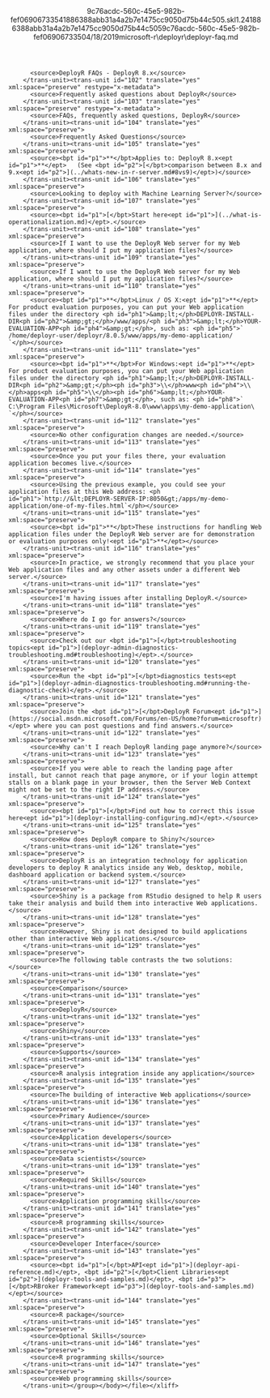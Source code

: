 <?xml version="1.0"?><xliff version="1.2" xmlns="urn:oasis:names:tc:xliff:document:1.2" xmlns:xsi="http://www.w3.org/2001/XMLSchema-instance" xsi:schemaLocation="urn:oasis:names:tc:xliff:document:1.2 xliff-core-1.2-transitional.xsd"><file datatype="xml" original="deployr-faq.md" source-language="en-US" target-language="en-US"><header><tool tool-id="mdxliff" tool-name="mdxliff" tool-version="1.0-d1654b2" tool-company="Microsoft" /><xliffext:skl_file_name xmlns:xliffext="urn:microsoft:content:schema:xliffextensions">9c76acdc-560c-45e5-982b-fef06906733541886388abb31a4a2b7e1475cc9050d75b44c505.skl</xliffext:skl_file_name><xliffext:version xmlns:xliffext="urn:microsoft:content:schema:xliffextensions">1.2</xliffext:version><xliffext:ms.openlocfilehash xmlns:xliffext="urn:microsoft:content:schema:xliffextensions">41886388abb31a4a2b7e1475cc9050d75b44c505</xliffext:ms.openlocfilehash><xliffext:ms.sourcegitcommit xmlns:xliffext="urn:microsoft:content:schema:xliffextensions">9c76acdc-560c-45e5-982b-fef069067335</xliffext:ms.sourcegitcommit><xliffext:ms.lasthandoff xmlns:xliffext="urn:microsoft:content:schema:xliffextensions">04/18/2019</xliffext:ms.lasthandoff><xliffext:ms.openlocfilepath xmlns:xliffext="urn:microsoft:content:schema:xliffextensions">microsoft-r\deployr\deployr-faq.md</xliffext:ms.openlocfilepath></header><body><group id="content" extype="content"><trans-unit id="101" translate="yes" xml:space="preserve" restype="x-metadata">
          <source>DeployR FAQs - DeployR 8.x</source>
        </trans-unit><trans-unit id="102" translate="yes" xml:space="preserve" restype="x-metadata">
          <source>Frequently asked questions about DeployR</source>
        </trans-unit><trans-unit id="103" translate="yes" xml:space="preserve" restype="x-metadata">
          <source>FAQs, frequently asked questions, DeployR</source>
        </trans-unit><trans-unit id="104" translate="yes" xml:space="preserve">
          <source>Frequently Asked Questions</source>
        </trans-unit><trans-unit id="105" translate="yes" xml:space="preserve">
          <source><bpt id="p1">**</bpt>Applies to: DeployR 8.x<ept id="p1">**</ept>   (See <bpt id="p2">[</bpt>comparison between 8.x and 9.x<ept id="p2">](../whats-new-in-r-server.md#8vs9)</ept>)</source>
        </trans-unit><trans-unit id="106" translate="yes" xml:space="preserve">
          <source>Looking to deploy with Machine Learning Server?</source>
        </trans-unit><trans-unit id="107" translate="yes" xml:space="preserve">
          <source><bpt id="p1">[</bpt>Start here<ept id="p1">](../what-is-operationalization.md)</ept>.</source>
        </trans-unit><trans-unit id="108" translate="yes" xml:space="preserve">
          <source>If I want to use the DeployR Web server for my Web application, where should I put my application files?</source>
        </trans-unit><trans-unit id="109" translate="yes" xml:space="preserve">
          <source>If I want to use the DeployR Web server for my Web application, where should I put my application files?</source>
        </trans-unit><trans-unit id="110" translate="yes" xml:space="preserve">
          <source><bpt id="p1">**</bpt>Linux / OS X:<ept id="p1">**</ept> For product evaluation purposes, you can put your Web application files under the directory <ph id="ph1">&amp;lt;</ph>DEPLOYR-INSTALL-DIR<ph id="ph2">&amp;gt;</ph>/www/apps/<ph id="ph3">&amp;lt;</ph>YOUR-EVALUATION-APP<ph id="ph4">&amp;gt;</ph>, such as: <ph id="ph5">`     /home/deployr-user/deployr/8.0.5/www/apps/my-demo-application/     `</ph></source>
        </trans-unit><trans-unit id="111" translate="yes" xml:space="preserve">
          <source><bpt id="p1">**</bpt>For Windows:<ept id="p1">**</ept> For product evaluation purposes, you can put your Web application files under the directory <ph id="ph1">&amp;lt;</ph>DEPLOYR-INSTALL-DIR<ph id="ph2">&amp;gt;</ph><ph id="ph3">\\</ph>www<ph id="ph4">\\</ph>apps<ph id="ph5">\\</ph><ph id="ph6">&amp;lt;</ph>YOUR-EVALUATION-APP<ph id="ph7">&amp;gt;</ph>, such as: <ph id="ph8">`     C:\Program Files\Microsoft\DeployR-8.0\www\apps\my-demo-application\     `</ph></source>
        </trans-unit><trans-unit id="112" translate="yes" xml:space="preserve">
          <source>No other configuration changes are needed.</source>
        </trans-unit><trans-unit id="113" translate="yes" xml:space="preserve">
          <source>Once you put your files there, your evaluation application becomes live.</source>
        </trans-unit><trans-unit id="114" translate="yes" xml:space="preserve">
          <source>Using the previous example, you could see your application files at this Web address: <ph id="ph1">`http://&lt;DEPLOYR-SERVER-IP:8050&gt;/apps/my-demo-application/one-of-my-files.html`</ph></source>
        </trans-unit><trans-unit id="115" translate="yes" xml:space="preserve">
          <source><bpt id="p1">**</bpt>These instructions for handling Web application files under the DeployR Web server are for demonstration or evaluation purposes only!<ept id="p1">**</ept></source>
        </trans-unit><trans-unit id="116" translate="yes" xml:space="preserve">
          <source>In practice, we strongly recommend that you place your Web application files and any other assets under a different Web server.</source>
        </trans-unit><trans-unit id="117" translate="yes" xml:space="preserve">
          <source>I'm having issues after installing DeployR.</source>
        </trans-unit><trans-unit id="118" translate="yes" xml:space="preserve">
          <source>Where do I go for answers?</source>
        </trans-unit><trans-unit id="119" translate="yes" xml:space="preserve">
          <source>Check out our <bpt id="p1">[</bpt>troubleshooting topics<ept id="p1">](deployr-admin-diagnostics-troubleshooting.md#troubleshooting)</ept>.</source>
        </trans-unit><trans-unit id="120" translate="yes" xml:space="preserve">
          <source>Run the <bpt id="p1">[</bpt>diagnostics tests<ept id="p1">](deployr-admin-diagnostics-troubleshooting.md#running-the-diagnostic-check)</ept>.</source>
        </trans-unit><trans-unit id="121" translate="yes" xml:space="preserve">
          <source>Join the <bpt id="p1">[</bpt>DeployR Forum<ept id="p1">](https://social.msdn.microsoft.com/Forums/en-US/home?forum=microsoftr)</ept> where you can post questions and find answers.</source>
        </trans-unit><trans-unit id="122" translate="yes" xml:space="preserve">
          <source>Why can't I reach DeployR landing page anymore?</source>
        </trans-unit><trans-unit id="123" translate="yes" xml:space="preserve">
          <source>If you were able to reach the landing page after install, but cannot reach that page anymore, or if your login attempt stalls on a blank page in your browser, then the Server Web Context might not be set to the right IP address.</source>
        </trans-unit><trans-unit id="124" translate="yes" xml:space="preserve">
          <source><bpt id="p1">[</bpt>Find out how to correct this issue here<ept id="p1">](deployr-installing-configuring.md)</ept>.</source>
        </trans-unit><trans-unit id="125" translate="yes" xml:space="preserve">
          <source>How does DeployR compare to Shiny?</source>
        </trans-unit><trans-unit id="126" translate="yes" xml:space="preserve">
          <source>DeployR is an integration technology for application developers to deploy R analytics inside any Web, desktop, mobile, dashboard application or backend system.</source>
        </trans-unit><trans-unit id="127" translate="yes" xml:space="preserve">
          <source>Shiny is a package from RStudio designed to help R users take their analysis and build them into interactive Web applications.</source>
        </trans-unit><trans-unit id="128" translate="yes" xml:space="preserve">
          <source>However, Shiny is not designed to build applications other than interactive Web applications.</source>
        </trans-unit><trans-unit id="129" translate="yes" xml:space="preserve">
          <source>The following table contrasts the two solutions:</source>
        </trans-unit><trans-unit id="130" translate="yes" xml:space="preserve">
          <source>Comparison</source>
        </trans-unit><trans-unit id="131" translate="yes" xml:space="preserve">
          <source>DeployR</source>
        </trans-unit><trans-unit id="132" translate="yes" xml:space="preserve">
          <source>Shiny</source>
        </trans-unit><trans-unit id="133" translate="yes" xml:space="preserve">
          <source>Supports</source>
        </trans-unit><trans-unit id="134" translate="yes" xml:space="preserve">
          <source>R analysis integration inside any application</source>
        </trans-unit><trans-unit id="135" translate="yes" xml:space="preserve">
          <source>The building of interactive Web applications</source>
        </trans-unit><trans-unit id="136" translate="yes" xml:space="preserve">
          <source>Primary Audience</source>
        </trans-unit><trans-unit id="137" translate="yes" xml:space="preserve">
          <source>Application developers</source>
        </trans-unit><trans-unit id="138" translate="yes" xml:space="preserve">
          <source>Data scientists</source>
        </trans-unit><trans-unit id="139" translate="yes" xml:space="preserve">
          <source>Required Skills</source>
        </trans-unit><trans-unit id="140" translate="yes" xml:space="preserve">
          <source>Application programming skills</source>
        </trans-unit><trans-unit id="141" translate="yes" xml:space="preserve">
          <source>R programming skills</source>
        </trans-unit><trans-unit id="142" translate="yes" xml:space="preserve">
          <source>Developer Interface</source>
        </trans-unit><trans-unit id="143" translate="yes" xml:space="preserve">
          <source><bpt id="p1">[</bpt>API<ept id="p1">](deployr-api-reference.md)</ept>, <bpt id="p2">[</bpt>Client Libraries<ept id="p2">](deployr-tools-and-samples.md)</ept>, <bpt id="p3">[</bpt>RBroker Framework<ept id="p3">](deployr-tools-and-samples.md)</ept></source>
        </trans-unit><trans-unit id="144" translate="yes" xml:space="preserve">
          <source>R package</source>
        </trans-unit><trans-unit id="145" translate="yes" xml:space="preserve">
          <source>Optional Skills</source>
        </trans-unit><trans-unit id="146" translate="yes" xml:space="preserve">
          <source>R programming skills</source>
        </trans-unit><trans-unit id="147" translate="yes" xml:space="preserve">
          <source>Web programming skills</source>
        </trans-unit></group></body></file></xliff>